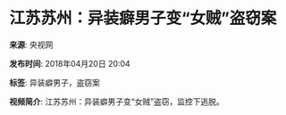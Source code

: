 # 江苏苏州：异装癖男子变“女贼”盗窃案

**来源**: 央视网

**发布时间**: 2018年04月20日 20:04

**标签**: 异装癖男子，盗窃案

**视频简介**: 江苏苏州：异装癖男子变“女贼”盗窃，监控下逃脱。
